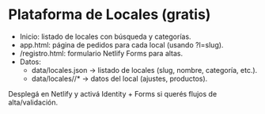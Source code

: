 # Plataforma de Locales (gratis)
- Inicio: listado de locales con búsqueda y categorías.
- app.html: página de pedidos para cada local (usando ?l=slug).
- /registro.html: formulario Netlify Forms para altas.
- Datos:
  - data/locales.json -> listado de locales (slug, nombre, categoría, etc.).
  - data/locales/<slug>/* -> datos del local (ajustes, productos).

Desplegá en Netlify y activá Identity + Forms si querés flujos de alta/validación.
